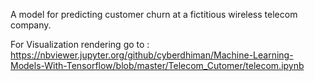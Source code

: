  A  model for predicting customer churn at a
fictitious wireless telecom company.

For Visualization rendering go to :
https://nbviewer.jupyter.org/github/cyberdhiman/Machine-Learning-Models-With-Tensorflow/blob/master/Telecom_Cutomer/telecom.ipynb
